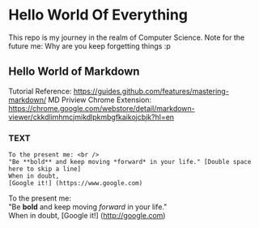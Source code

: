 # Hello World Of Everything
This repo is my journey in the realm of Computer Science.
Note for the future me: Why are you keep forgetting things :p

## Hello World of Markdown
Tutorial Reference: https://guides.github.com/features/mastering-markdown/
MD Priview Chrome Extension: https://chrome.google.com/webstore/detail/markdown-viewer/ckkdlimhmcjmikdlpkmbgfkaikojcbjk?hl=en

### TEXT
```
To the present me: <br />
"Be **bold** and keep moving *forward* in your life." [Double space here to skip a line]  
When in doubt, 
[Google it!] (https://www.google.com)
```
To the present me: <br />
"Be **bold** and keep moving *forward* in your life."  
When in doubt, 
[Google it!] (http://google.com)